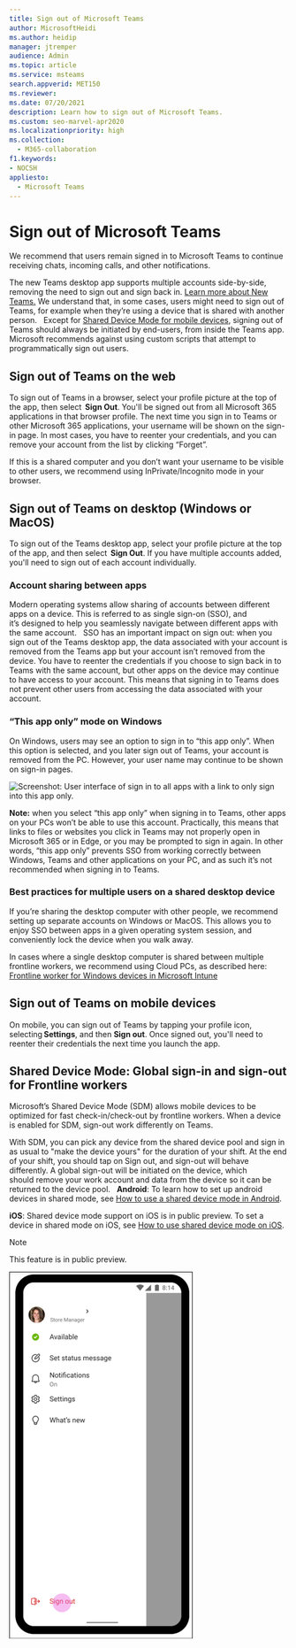 ```yaml
---
title: Sign out of Microsoft Teams
author: MicrosoftHeidi
ms.author: heidip
manager: jtremper
audience: Admin
ms.topic: article
ms.service: msteams
search.appverid: MET150
ms.reviewer: 
ms.date: 07/20/2021
description: Learn how to sign out of Microsoft Teams.
ms.custom: seo-marvel-apr2020
ms.localizationpriority: high
ms.collection: 
  - M365-collaboration
f1.keywords:
- NOCSH
appliesto: 
  - Microsoft Teams
---
```


# Sign out of Microsoft Teams

We recommend that users remain signed in to Microsoft Teams to continue receiving chats, incoming calls, and other notifications.  

The new Teams desktop app supports multiple accounts side-by-side, removing the need to sign out and sign back in. [Learn more about New Teams.](/microsoftteams/new-teams-desktop-admin)
We understand that, in some cases, users might need to sign out of Teams, for example when they’re using a device that is shared with another person.  
Except for [Shared Device Mode for mobile devices](#shared-device), signing out of Teams should always be initiated by end-users, from inside the Teams app. Microsoft recommends against using custom scripts that attempt to programmatically sign out users. 
## Sign out of Teams on the web

To sign out of Teams in a browser, select your profile picture at the top of the app, then select  **Sign Out**. You'll be signed out from all Microsoft 365 applications in that browser profile. The next time you sign in to Teams or other Microsoft 365 applications, your username will be shown on the sign-in page. In most cases, you have to reenter your credentials, and you can remove your account from the list by clicking “Forget”.  

If this is a shared computer and you don’t want your username to be visible to other users, we recommend using InPrivate/Incognito mode in your browser. 
## Sign out of Teams on desktop (Windows or MacOS)
To sign out of the Teams desktop app, select your profile picture at the top of the app, and then select  **Sign Out**. If you have multiple accounts added, you'll need to sign out of each account individually. 

### Account sharing between apps
Modern operating systems allow sharing of accounts between different apps on a device. This is referred to as single sign-on (SSO), and it’s designed to help you seamlessly navigate between different apps with the same account.  
SSO has an important impact on sign out: when you sign out of the Teams desktop app, the data associated with your account is removed from the Teams app but your account isn’t removed from the device. You have to reenter the credentials if you choose to sign back in to Teams with the same account, but other apps on the device may continue to have access to your account. This means that signing in to Teams does not prevent other users from accessing the data associated with your account.  
### “This app only” mode on Windows
On Windows, users may see an option to sign in to “this app only”. When this option is selected, and you later sign out of Teams, your account is removed from the PC. However, your user name may continue to be shown on sign-in pages. 

![Screenshot: User interface of sign in to all apps with a link to only sign into this app only.](/image/sign-in-to-all-apps.png)

**Note:** when you select “this app only” when signing in to Teams, other apps on your PCs won’t be able to use this account. Practically, this means that links to files or websites you click in Teams may not properly open in Microsoft 365 or in Edge, or you may be prompted to sign in again. In other words, “this app only” prevents SSO from working correctly between Windows, Teams and other applications on your PC, and as such it’s not recommended when signing in to Teams. 

### Best practices for multiple users on a shared desktop device 
If you’re sharing the desktop computer with other people, we recommend setting up separate accounts on Windows or MacOS. This allows you to enjoy SSO between apps in a given operating system session, and conveniently lock the device when you walk away. 

In cases where a single desktop computer is shared between multiple frontline workers, we recommend using Cloud PCs, as described here: [Frontline worker for Windows devices in Microsoft Intune](/mem/solutions/frontline-worker/frontline-worker-overview-windows)
## Sign out of Teams on mobile devices

On mobile, you can sign out of Teams by tapping your profile icon, selecting **Settings**, and then **Sign out**. Once signed out, you'll need to reenter their credentials the next time you launch the app. 

## <a id="shared-device" />Shared Device Mode: Global sign-in and sign-out for Frontline workers
Microsoft’s Shared Device Mode (SDM) allows mobile devices to be optimized for fast check-in/check-out by frontline workers. When a device is enabled for SDM, sign-out work differently on Teams. 

With SDM, you can pick any device from the shared device pool and sign in as usual to "make the device yours" for the duration of your shift. At the end of your shift, you should tap on Sign out, and sign-out will behave differently. A global sign-out will be initiated on the device, which should remove your work account and data from the device so it can be returned to the device pool.  
**Android**: To learn how to set up android devices in shared mode, see [How to use a shared device mode in Android](/azure/active-directory/develop/tutorial-v2-shared-device-mode#set-up-an-android-device-in-shared-mode).

**iOS**: Shared device mode support on iOS is in public preview. To set a device in shared mode on iOS, see [How to use shared device mode on iOS](/azure/active-directory/develop/msal-ios-shared-devices).

> [!NOTE]
> This feature is in public preview. 

![Sign-out-section](media/signout.png)

